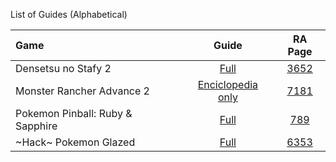 List of Guides (Alphabetical) 

|Game|Guide|RA Page|
|:--|:--:|:--:|
|Densetsu no Stafy 2|[Full](Densetsu-no-Stafy-2-(Game-Boy-Advance))|[3652](https://retroachievements.org/game/3652)|
|Monster Rancher Advance 2|[Enciclopedia only](Monster-Rancher-Advance-2-(Game-Boy-Advance))|[7181](https://retroachievements.org/game/7181)|
|Pokemon Pinball: Ruby & Sapphire|[Full](https://github.com/RetroAchievements/guides/wiki/Pokemon-Pinball:-Ruby-&-Sapphire-(Game-Boy-Advance))|[789](https://retroachievements.org/game/789)|
|\~Hack\~ Pokemon Glazed|[Full](Pokemon-Glazed-(Hack)-(Game-Boy-Advance))|[6353](https://retroachievements.org/game/6353)|